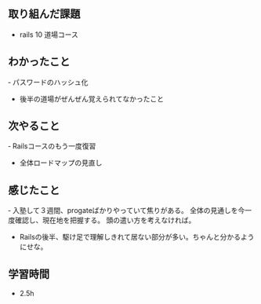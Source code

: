 ## 取り組んだ課題
- rails 10 道場コース

## わかったこと
‐ パスワードのハッシュ化
- 後半の道場がぜんぜん覚えられてなかったこと
  
## 次やること
‐ Railsコースのもう一度復習
- 全体ロードマップの見直し

## 感じたこと
‐ 入塾して３週間、progateばかりやっていて焦りがある。  全体の見通しを今一度確認し、現在地を把握する。  頭の遣い方を考えなければ。
- Railsの後半、駆け足で理解しきれて居ない部分が多い。ちゃんと分かるようにせな。

## 学習時間
- 2.5h
